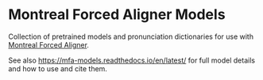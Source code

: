 # Montreal Forced Aligner Models

Collection of pretrained models and pronunciation dictionaries for use with [Montreal Forced Aligner](https://montreal-forced-aligner.readthedocs.io/).

See also https://mfa-models.readthedocs.io/en/latest/ for full model details and how to use and cite them.
